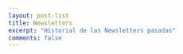 ```yaml
---
layout: post-list
title: Newsletters
excerpt: "Historial de las Newsletters pasadas"
comments: false
---
```


